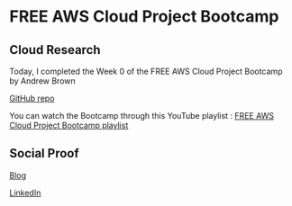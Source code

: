 # FREE AWS Cloud Project Bootcamp

## Cloud Research

Today, I completed the Week 0 of the FREE AWS Cloud Project Bootcamp by Andrew Brown

[GitHub repo](https://github.com/aaditunni/aws-bootcamp-cruddur-2023/blob/main/journal/week0/week0.md)

You can watch the Bootcamp through this YouTube playlist : [FREE AWS Cloud Project Bootcamp playlist](https://youtube.com/playlist?list=PLBfufR7vyJJ7k25byhRXJldB5AiwgNnWv)


## Social Proof

[Blog](https://dev.to/aaditunni/free-aws-cloud-project-bootcamp-1kjc)

[LinkedIn](https://www.linkedin.com/posts/aaditunni_100daysofcloud-aws-cloud-activity-7032822329109852160-Bsiz?utm_source=share&utm_medium=member_desktop)
